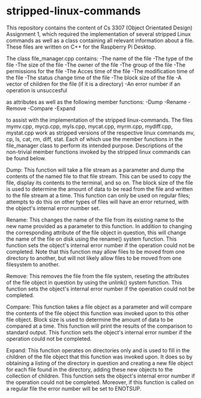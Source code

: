 # stripped-linux-commands
This repository contains the content of Cs 3307 (Object Orientated Design) Assignment 1,
which required the implementation of several stripped Linux commands as well as a class containing
all relevant information about a file. These files are written on C++ for the Raspberry Pi Desktop.

The class file_manager.cpp contains:
-The name of the file
-The type of the file
-The size of the file
-The owner of the file
-The group of the file
-The permissions for the file
-The Acces time of the file
-The modification time of the file
-The status change time of the file
-The block size of the file
-A vector of children for the file (if it is a directory)
-An error number if an operation is unsuccesful

as attributes as well as the following member functions:
-Dump
-Rename
-Remove
-Compare 
-Expand

to assist with the implementation of the stripped linux-commands.
The files mymv.cpp, mycp.cpp, myls.cpp, mycat.cpp, myrm.cpp, mydiff.cpp, mystat.cpp work as stripped
versions of the respective linux commands mv, cp, ls, cat, rm, diff, stat. Each of which use the member functions
in the file_manager class to perform its intended purpose. Descriptions of the non-trivial member functions invoked by
the stripped linux commands can be found below.


Dump: This function will take a file stream as a parameter and dump the contents of the named file to that file stream.
This can be used to copy the file, display its contents to the terminal, and so on. The block size of the file is used
to determine the amount of data to be read from the file and written to the file stream at a time.
This function can only be used on regular files; attempts to do this on other types of files will have an error returned,
with the object's internal error number set.

Rename: This changes the name of the file from its existing name to the new name provided as a parameter to this function.
In addition to changing the corresponding attribute of the file object in question, this will change the name of the file 
on disk using the rename() system function. This function sets the object's internal error number if the operation could
not be completed. Note that this function may allow files to be moved from one directory to another,
but will not likely allow files to be moved from one filesystem to another.

Remove: This removes the file from the file system, reseting the attributes of the file object in question by using
the unlink() system function. This function sets the object's internal error number if the operation could
not be completed.

Compare: This function takes a file object as a parameter and will compare the contents of the file
object this function was invoked upon to this other file object. Block size is used to determine the 
amount of data to be compared at a time. This function will print the results of the comparison to
standard output. This function sets the object's internal error number if the operation could
not be completed.

Expand: This function operates on directories only and is used to fill in the children of the file object that this function
was invoked upon. It does so by obtaining a listing of the directory in question and creating a new file object for each
file found in the directory, adding these new objects to the collection of children.  This function sets the object's internal
error number if the operation could not be completed. Moreover, if this function is called on a regular file the error number
will be set to ENOTSUP.
